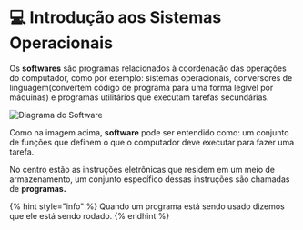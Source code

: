 # 💻 Introdução aos Sistemas Operacionais

Os **softwares** são programas relacionados à coordenação das operações do computador, como por exemplo: sistemas operacionais, conversores de linguagem\(convertem código de programa para uma forma legível por máquinas\) e programas utilitários que executam tarefas secundárias.

![Diagrama do Software](https://lh4.googleusercontent.com/FThTYss6Cw_3pku9fPUcQCrfj-Cojw0-AVILG1cNth3bTVXndEDJ8RVzscoSXmoJo7fqwBceSaxwMi4nrPniXZ4AzHK0pDwjFOF3ULw8zRR6hu_COKJxYO-xhkCFeL9-OZj_1THUXxjUa9_5kw)

Como na imagem acima, **software** pode ser entendido como: um conjunto de funções que definem o que o computador deve executar para fazer uma tarefa.

No centro estão as instruções eletrônicas que residem em um meio de armazenamento, um conjunto específico dessas instruções são chamadas de **programas.** 

{% hint style="info" %}
Quando um programa está sendo usado dizemos que ele está sendo rodado.
{% endhint %}



